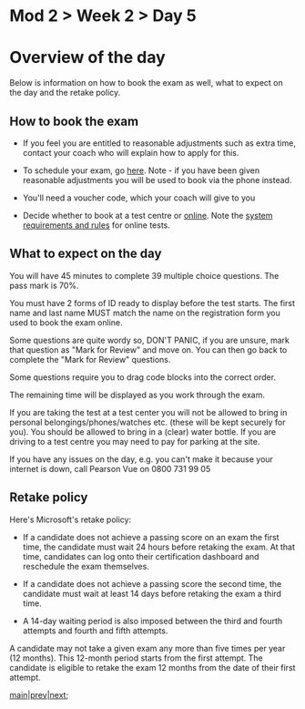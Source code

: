 # Mod 2 > Week 2 > Day 5

# Overview of the day

Below is information on how to book the exam as well, what to expect on the day and the retake policy.

## How to book the exam

- If you feel you are entitled to reasonable adjustments such as extra time, contact your coach who will explain how to apply for this.

- To schedule your exam, go [here](https://examregistration.microsoft.com/?action=1&locale=en-us&examcode=98-382&examname=Introduction%20to%20Programming%20Using%20JavaScript&returnToLearningUrl=https://docs.microsoft.com/learn/certifications/exams/98-382). Note - if you have been given reasonable adjustments you will be used to book via the phone instead.

- You'll need a voucher code, which your coach will give to you

- Decide whether to book at a test centre or [online](https://home.pearsonvue.com/microsoft/onvue). Note the [system requirements and rules](https://home.pearsonvue.com/microsoft/onvue) for online tests.

## What to expect on the day
You will have 45 minutes to complete 39 multiple choice questions. The pass mark is 70%.

You must have 2 forms of ID ready to display before the test starts. The first name and last name MUST match the name on the registration form you used to book the exam online.

Some questions are quite wordy so, DON'T PANIC, if you are unsure, mark that question as "Mark for Review" and move on. You can then go back to complete the "Mark for Review" questions.

Some questions require you to drag code blocks into the correct order.

The remaining time will be displayed as you work through the exam.

If you are taking the test at a test center you will not be allowed to bring in personal belongings/phones/watches etc. (these will be kept securely for you). You should be allowed to bring in a (clear) water bottle. If you are driving to a test centre you may need to pay for parking at the site. 

If you have any issues on the day, e.g. you can't make it because your internet is down, call Pearson Vue on 0800 731 99 05

## Retake policy

Here's Microsoft's retake policy:

- If a candidate does not achieve a passing score on an exam the first time, the candidate must wait 24 hours before retaking the exam. At that time, candidates can log onto their certification dashboard and reschedule the exam themselves.

- If a candidate does not achieve a passing score the second time, the candidate must wait at least 14 days before retaking the exam a third time.

- A 14-day waiting period is also imposed between the third and fourth attempts and fourth and fifth attempts.

A candidate may not take a given exam any more than five times per year (12 months). This 12-month period starts from the first attempt. The candidate is eligible to retake the exam 12 months from the date of their first attempt.

[main](/swe)|[prev](/swe/mod2/wk2/day4.html)|[next](/swe/mod3/wk1/day1.html);
